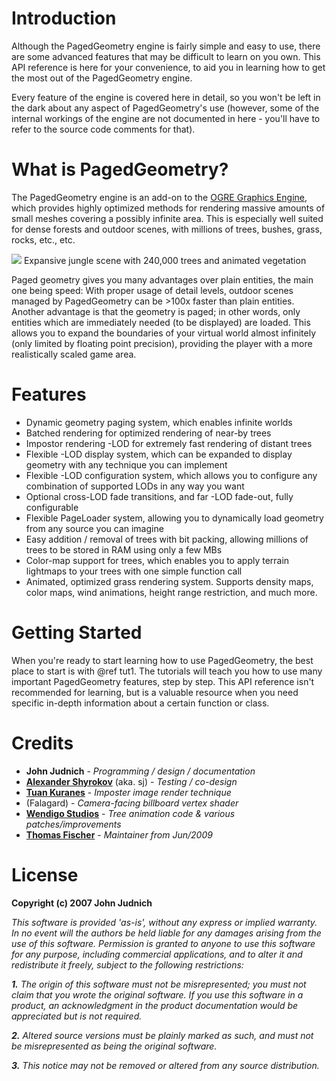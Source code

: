 # Introduction

Although the PagedGeometry engine is fairly simple and easy to use, there are some
advanced features that may be difficult to learn on you own. This API reference is here
for your convenience, to aid you in learning how to get the most out of the PagedGeometry
engine.

Every feature of the engine is covered here in detail, so you won't be left in the dark
about any aspect of PagedGeometry's use (however, some of the internal workings of the
engine are not documented in here - you'll have to refer to the source code comments
for that).

# What is PagedGeometry?
The PagedGeometry engine is an add-on to the <a href="http://www.ogre3d.org">OGRE
Graphics Engine</a>, which provides highly optimized methods for rendering massive amounts
of small meshes covering a possibly infinite area. This is especially well suited for dense
forests and outdoor scenes, with millions of trees, bushes, grass, rocks, etc., etc.

![](docs/PagedGeometryScreen1.jpg) Expansive jungle scene with 240,000 trees and animated vegetation

Paged geometry gives you many advantages over plain entities, the main one being speed:
With proper usage of detail levels, outdoor scenes managed by PagedGeometry can
be >100x faster than plain entities. Another advantage is that the geometry is paged; in
other words, only entities which are immediately needed (to be displayed) are loaded.
This allows you to expand the boundaries of your virtual world almost infinitely
(only limited by floating point precision), providing the player with a more realistically
scaled game area.

# Features
* Dynamic geometry paging system, which enables infinite worlds
* Batched rendering for optimized rendering of near-by trees
* Impostor rendering -LOD for extremely fast rendering of distant trees
* Flexible -LOD display system, which can be expanded to display geometry with any technique you can implement
* Flexible -LOD configuration system, which allows you to configure any combination of supported LODs in any way you want
* Optional cross-LOD fade transitions, and far -LOD fade-out, fully configurable
* Flexible PageLoader system, allowing you to dynamically load geometry from any source you can imagine
* Easy addition / removal of trees with bit packing, allowing millions of trees to be stored in RAM using only a few MBs
* Color-map support for trees, which enables you to apply terrain lightmaps to your trees with one simple function call
* Animated, optimized grass rendering system. Supports density maps, color maps, wind animations, height range restriction, and much more.

# Getting Started

When you're ready to start learning how to use PagedGeometry, the best place to start is
with @ref tut1. The tutorials will teach you how to use many
important PagedGeometry features, step by step. This API reference isn't recommended
for learning, but is a valuable resource when you need specific in-depth information
about a certain function or class.


# Credits

<ul>
<li><b>John Judnich</b> - <i>Programming / design / documentation</i></li>
<li><b><a href="http://sjcomp.com">Alexander Shyrokov</a></b> (aka. sj) - <i>Testing / co-design</i></li>
<li><b><a href="http://www.pop-3d.com">Tuan Kuranes</a></b> - <i>Imposter image render technique</i></li>
<li><b></b> (Falagard) - <i>Camera-facing billboard vertex shader</i></li>
<li><b><a href="http://www.wendigostudios.com/">Wendigo Studios</a></b> - <i>Tree animation code & various patches/improvements</i></li>
<li><b><a href="http://www.thomasfischer.biz/">Thomas Fischer</a></b> - <i>Maintainer from Jun/2009</i></li>
</ul>


# License
<b>Copyright (c) 2007 John Judnich</b>

<i>
This software is provided 'as-is', without any express or implied warranty. In no event will the authors be held liable for any damages arising from the use of this software.
Permission is granted to anyone to use this software for any purpose, including commercial applications, and to alter it and redistribute it freely, subject to the following restrictions:

<b>1.</b> The origin of this software must not be misrepresented; you must not claim that you wrote the original software. If you use this software in a product, an acknowledgment in the product documentation would be appreciated but is not required.

<b>2.</b> Altered source versions must be plainly marked as such, and must not be misrepresented as being the original software.

<b>3.</b> This notice may not be removed or altered from any source distribution.
</i>
